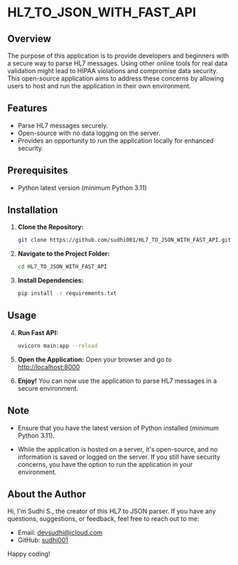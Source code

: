# HL7_TO_JSON_WITH_FAST_API

## Overview

The purpose of this application is to provide developers and beginners with a secure way to parse HL7 messages. Using other online tools for real data validation might lead to HIPAA violations and compromise data security. This open-source application aims to address these concerns by allowing users to host and run the application in their own environment.

## Features

- Parse HL7 messages securely.
- Open-source with no data logging on the server.
- Provides an opportunity to run the application locally for enhanced security.

## Prerequisites

- Python latest version (minimum Python 3.11)

## Installation

1. **Clone the Repository:**
   ```bash
   git clone https://github.com/sudhi001/HL7_TO_JSON_WITH_FAST_API.git
   ```

2. **Navigate to the Project Folder:**
   ```bash
   cd HL7_TO_JSON_WITH_FAST_API
   ```

3. **Install Dependencies:**
   ```bash
   pip install -r requirements.txt
   ```

## Usage

4. **Run Fast API:**
   ```bash
   uvicorn main:app --reload
   ```

5. **Open the Application:**
   Open your browser and go to [http://localhost:8000](http://localhost:8000)

6. **Enjoy!**
   You can now use the application to parse HL7 messages in a secure environment.

## Note

- Ensure that you have the latest version of Python installed (minimum Python 3.11).

- While the application is hosted on a server, it's open-source, and no information is saved or logged on the server. If you still have security concerns, you have the option to run the application in your environment.

## About the Author

Hi, I'm Sudhi S., the creator of this HL7 to JSON parser. If you have any questions, suggestions, or feedback, feel free to reach out to me:

- Email: devsudhi@icloud.com
- GitHub: [sudhi001](https://github.com/sudhi001)

Happy coding!

